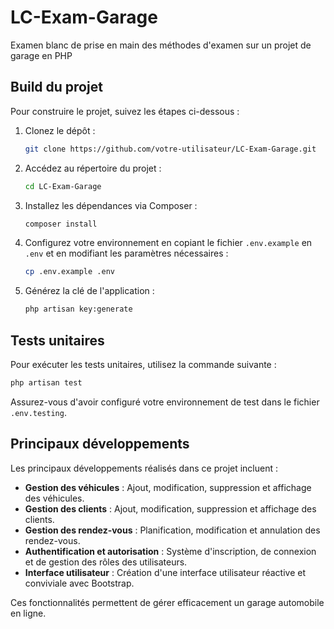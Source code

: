 # LC-Exam-Garage
Examen blanc de prise en main des méthodes d'examen sur un projet de garage en PHP
## Build du projet

Pour construire le projet, suivez les étapes ci-dessous :

1. Clonez le dépôt :
    ```bash
    git clone https://github.com/votre-utilisateur/LC-Exam-Garage.git
    ```
2. Accédez au répertoire du projet :
    ```bash
    cd LC-Exam-Garage
    ```
3. Installez les dépendances via Composer :
    ```bash
    composer install
    ```
4. Configurez votre environnement en copiant le fichier `.env.example` en `.env` et en modifiant les paramètres nécessaires :
    ```bash
    cp .env.example .env
    ```
5. Générez la clé de l'application :
    ```bash
    php artisan key:generate
    ```

## Tests unitaires

Pour exécuter les tests unitaires, utilisez la commande suivante :
```bash
php artisan test
```
Assurez-vous d'avoir configuré votre environnement de test dans le fichier `.env.testing`.

## Principaux développements

Les principaux développements réalisés dans ce projet incluent :

- **Gestion des véhicules** : Ajout, modification, suppression et affichage des véhicules.
- **Gestion des clients** : Ajout, modification, suppression et affichage des clients.
- **Gestion des rendez-vous** : Planification, modification et annulation des rendez-vous.
- **Authentification et autorisation** : Système d'inscription, de connexion et de gestion des rôles des utilisateurs.
- **Interface utilisateur** : Création d'une interface utilisateur réactive et conviviale avec Bootstrap.

Ces fonctionnalités permettent de gérer efficacement un garage automobile en ligne.